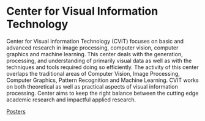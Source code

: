 # Center for Visual Information Technology

Center for Visual Information Technology (CVIT) focuses on basic and advanced research in image processing, computer vision, computer graphics and machine learning. This center deals with the generation, processing, and understanding of primarily visual data as well as with the techniques and tools required doing so efficiently. The activity of this center overlaps the traditional areas of Computer Vision, Image Processing, Computer Graphics, Pattern Recognition and Machine Learning. CVIT works on both theoretical as well as practical aspects of visual information processing. Center aims to keep the right balance between the cutting edge academic research and impactful applied research.

[Posters](https://photos.app.goo.gl/3hrujVFcBZgJinyH9)
